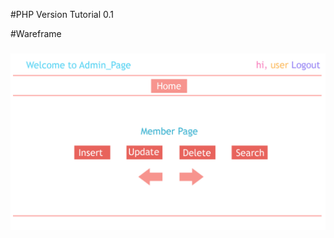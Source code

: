 #PHP Version Tutorial 0.1

#Wareframe
<h3 align="center"> 
  <img src="/rifat/php v0.1/Web Mock f.png" />
</h3>

  

